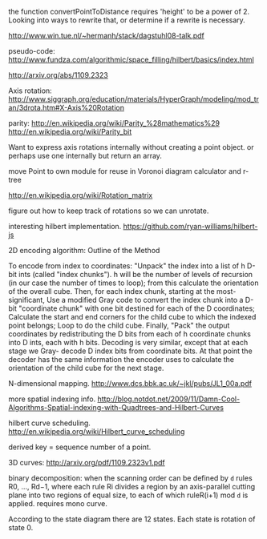 the function convertPointToDistance requires 'height' to be a power of 2. Looking into ways to rewrite that, or determine if a rewrite is necessary.

http://www.win.tue.nl/~hermanh/stack/dagstuhl08-talk.pdf

pseudo-code: http://www.fundza.com/algorithmic/space_filling/hilbert/basics/index.html

http://arxiv.org/abs/1109.2323

Axis rotation: http://www.siggraph.org/education/materials/HyperGraph/modeling/mod_tran/3drota.htm#X-Axis%20Rotation

parity: http://en.wikipedia.org/wiki/Parity_%28mathematics%29 http://en.wikipedia.org/wiki/Parity_bit

Want to express axis rotations internally without creating a point object.
or perhaps use one internally but return an array.

move Point to own module for reuse in Voronoi diagram calculator and r-tree

http://en.wikipedia.org/wiki/Rotation_matrix

figure out how to keep track of rotations so we can unrotate.

interesting hilbert implementation. https://github.com/ryan-williams/hilbert-js

2D encoding algorithm:
Outline of the Method

To encode from index to coordinates:
"Unpack" the index into a list of h D-bit ints (called "index chunks").
h will be the number of levels of recursion (in our case the number of times to loop); from this calculate the orientation of the overall cube.
Then, for each index chunk, starting at the most- significant,
Use a modified Gray code to convert the index chunk into a D-bit "coordinate chunk" with one bit destined for each of the D coordinates;
Calculate the start and end corners for the child cube to which the indexed point belongs;
Loop to do the child cube.
Finally,
"Pack" the output coordinates by redistributing the D bits from each of h coordinate chunks into D ints, each with h bits.
Decoding is very similar, except that at each stage we Gray- decode D index bits from coordinate bits. At that point the decoder has the same information the encoder uses to calculate the orientation of the child cube for the next stage.

N-dimensional mapping. http://www.dcs.bbk.ac.uk/~jkl/pubs/JL1_00a.pdf

more spatial indexing info. http://blog.notdot.net/2009/11/Damn-Cool-Algorithms-Spatial-indexing-with-Quadtrees-and-Hilbert-Curves

hilbert curve scheduling. http://en.wikipedia.org/wiki/Hilbert_curve_scheduling

derived key = sequence number of a point.

3D curves: http://arxiv.org/pdf/1109.2323v1.pdf

binary decomposition: when the scanning order can be defined by `d` rules R0, ..., Rd−1, where each rule Ri divides a region
    by an axis-parallel cutting plane into two regions of equal size, to each of which ruleR(i+1) mod `d` is applied.
    requires mono curve.

According to the state diagram there are 12 states. Each state is rotation of
state 0.
